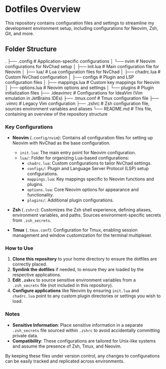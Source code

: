# Dotfiles Overview

This repository contains configuration files and settings to streamline my development environment setup, including configurations for Neovim, Zsh, Git, and more.

## Folder Structure
.
├── .config                     # Application-specific configurations
│   └── nvim                    # Neovim configurations for NvChad setup
│       ├── init.lua            # Main configuration file for Neovim
│       ├── lua/                # Lua configuration files for NvChad
│           ├── chadrc.lua      # Custom NvChad configuration
│           ├── configs         # Plugin and LSP configuration files
│           ├── mappings.lua    # Custom key mappings for Neovim
│           ├── options.lua     # Neovim options and settings
│           └── plugins         # Plugin initialization files
├── .ideavimrc                  # Configurations for IdeaVim (Vim emulation in JetBrains IDEs)
├── .tmux.conf                  # Tmux configuration file
├── .vimrc                      # Legacy Vim configuration
├── .zshrc                      # Zsh configuration file, sources environment variables and aliases
└── README.md                   # This file, containing an overview of the repository structure

### Key Configurations

- **Neovim** (`.config/nvim`): Contains all configuration files for setting up Neovim with NvChad as the base configuration.
  - `init.lua`: The main entry point for Neovim configuration.
  - `lua/`: Folder for organizing Lua-based configurations:
    - `chadrc.lua`: Custom configurations to tailor NvChad settings.
    - `configs/`: Plugin and Language Server Protocol (LSP) setup configurations.
    - `mappings.lua`: Key mappings specific to Neovim functions and plugins.
    - `options.lua`: Core Neovim options for appearance and functionality.
    - `plugins/`: Additional plugin configurations.

- **Zsh** (`.zshrc`): Customizes the Zsh shell experience, defining aliases, environment variables, and paths. Sources environment-specific secrets from `.zsh_secrets`.

- **Tmux** (`.tmux.conf`): Configuration for Tmux, enabling session management and window customization for the terminal multiplexer.

### How to Use

1. **Clone this repository** to your home directory to ensure the dotfiles are correctly placed.
2. **Symlink the dotfiles** if needed, to ensure they are loaded by the respective applications.
3. **Edit `.zshrc`** to source sensitive environment variables from a `.zsh_secrets` file (not included in this repository).
4. **Configure applications** like Neovim by ensuring `init.lua` and `chadrc.lua` point to any custom plugin directories or settings you wish to load.

### Notes

- **Sensitive Information**: Place sensitive information in a separate `.zsh_secrets` file sourced within `.zshrc` to avoid accidentally committing private data.
- **Compatibility**: These configurations are tailored for Unix-like systems and assume the presence of Zsh, Tmux, and Neovim.

By keeping these files under version control, any changes to configurations can be easily tracked and replicated across environments.
